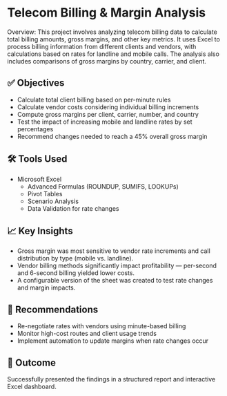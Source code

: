 # Telecom Billing & Margin Analysis

Overview: This project involves analyzing telecom billing data to calculate total billing amounts, gross margins, and other key metrics. It uses Excel to process billing information from different clients and vendors, with calculations based on rates for landline and mobile calls. The analysis also includes comparisons of gross margins by country, carrier, and client.
## ✅ Objectives

- Calculate total client billing based on per-minute rules
- Calculate vendor costs considering individual billing increments
- Compute gross margins per client, carrier, number, and country
- Test the impact of increasing mobile and landline rates by set percentages
- Recommend changes needed to reach a 45% overall gross margin

## 🛠 Tools Used

- Microsoft Excel
  - Advanced Formulas (ROUNDUP, SUMIFS, LOOKUPs)
  - Pivot Tables
  - Scenario Analysis
  - Data Validation for rate changes

## 📈 Key Insights

- Gross margin was most sensitive to vendor rate increments and call distribution by type (mobile vs. landline).
- Vendor billing methods significantly impact profitability — per-second and 6-second billing yielded lower costs.
- A configurable version of the sheet was created to test rate changes and margin impacts.

## 📌 Recommendations

- Re-negotiate rates with vendors using minute-based billing
- Monitor high-cost routes and client usage trends
- Implement automation to update margins when rate changes occur

## 💼 Outcome

Successfully presented the findings in a structured report and interactive Excel dashboard.

